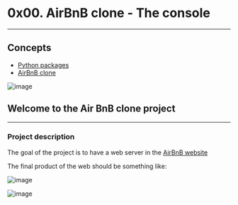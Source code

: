 # 0x00. AirBnB clone - The console

---

## Concepts
- [Python packages](https://intranet.alxswe.com/concepts/66)
- [AirBnB clone](https://intranet.alxswe.com/concepts/74)

![image](https://user-images.githubusercontent.com/99267699/217812140-31d1b696-2ce8-477c-926a-6c01c4995c6e.png)

## Welcome to the Air BnB clone project
---
### Project description

The goal of the project is to have a web server in the [AirBnB website](https://intranet.alxswe.com/rltoken/m8g02HcD2ovrl_K-zulYBw)

The final product of the web should be something like:

![image](https://user-images.githubusercontent.com/99267699/217813450-0725dd3f-c703-4d25-a326-6db05039a8ca.png)

![image](https://user-images.githubusercontent.com/99267699/217813505-d9626d15-64d0-42ee-994d-da7f7fa87a03.png)
